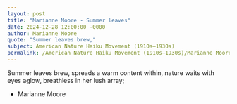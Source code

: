 ```yaml
---
layout: post
title: "Marianne Moore - Summer leaves"
date: 2024-12-28 12:00:00 -0000
author: Marianne Moore
quote: "Summer leaves brew,"
subject: American Nature Haiku Movement (1910s–1930s)
permalink: /American Nature Haiku Movement (1910s–1930s)/Marianne Moore/Marianne Moore - Summer leaves
---
```


Summer leaves brew,
              spreads a warm content within,
              nature waits with eyes aglow,
              breathless in her lush array;

- Marianne Moore
